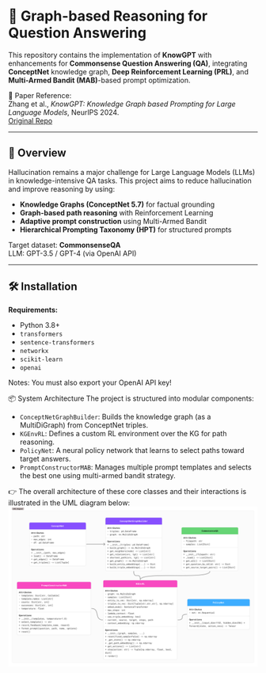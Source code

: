 # 🧠 Graph-based Reasoning for Question Answering

This repository contains the implementation of **KnowGPT** with enhancements for **Commonsense Question Answering (QA)**, integrating **ConceptNet** knowledge graph, **Deep Reinforcement Learning (PRL)**, and **Multi-Armed Bandit (MAB)**-based prompt optimization.

📌 Paper Reference:  
Zhang et al., *KnowGPT: Knowledge Graph based Prompting for Large Language Models*, NeurIPS 2024.  
[Original Repo](https://github.com/GraphPrompting/KnowGPT)  

---

## 🚀 Overview

Hallucination remains a major challenge for Large Language Models (LLMs) in knowledge-intensive QA tasks. This project aims to reduce hallucination and improve reasoning by using:

- **Knowledge Graphs (ConceptNet 5.7)** for factual grounding  
- **Graph-based path reasoning** with Reinforcement Learning  
- **Adaptive prompt construction** using Multi-Armed Bandit  
- **Hierarchical Prompting Taxonomy (HPT)** for structured prompts  

Target dataset: **CommonsenseQA**  
LLM: GPT-3.5 / GPT-4 (via OpenAI API)

---

## 🛠️ Installation

**Requirements:**

- Python 3.8+
- `transformers`
- `sentence-transformers`
- `networkx`
- `scikit-learn`
- `openai`

Notes: You must also export your OpenAI API key!

📦 System Architecture
The project is structured into modular components:

- `ConceptNetGraphBuilder`: Builds the knowledge graph (as a MultiDiGraph) from ConceptNet triples.
- `KGEnvRL`: Defines a custom RL environment over the KG for path reasoning.
- `PolicyNet`: A neural policy network that learns to select paths toward target answers.
- `PromptConstructorMAB`: Manages multiple prompt templates and selects the best one using multi-armed bandit strategy.

👉 The overall architecture of these core classes and their interactions is illustrated in the UML diagram below:
![Class Architecture](class_architecture_uml.png)

